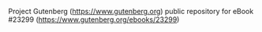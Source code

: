 Project Gutenberg (https://www.gutenberg.org) public repository for eBook #23299 (https://www.gutenberg.org/ebooks/23299)
